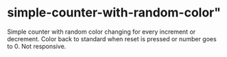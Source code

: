 # simple-counter-with-random-color"

Simple counter with random color changing for every increment or decrement. Color back to standard when reset is pressed or number goes to 0. Not responsive.

